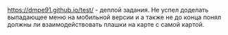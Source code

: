 https://dmpe91.github.io/test/ - деплой задания.
Не успел доделать выпадающее меню на мобильной версии и а также не до конца понял должны ли взаимодействовать плашки на карте с самой картой.
